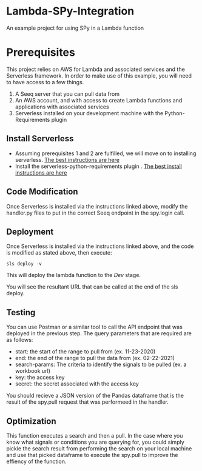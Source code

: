 # Lambda-SPy-Integration
An example project for using SPy in a Lambda function

# Prerequisites
This project relies on AWS for Lambda and associated services and the Serverless framework. In order to make use of this example, you will need to have access to a few things.

1. A Seeq server that you can pull data from
2. An AWS account, and with access to create Lambda functions and applications with associated services
3. Serverless installed on your development machine with the Python-Requirements plugin

## Install Serverless
* Assuming prerequisites 1 and 2 are fulfilled, we will move on to installing serverless. [The best instructions are here](https://www.serverless.com/framework/docs/providers/aws/guide/installation/)
* Install the serverless-python-requirements plugin . [The best install instructions are here](https://www.npmjs.com/package/serverless-python-requirements)

## Code Modification ##

Once Serverless is installed via the instructions linked above, modify the handler.py files to put in the correct Seeq endpoint in the spy.login call.

## Deployment ##

Once Serverless is installed via the instructions linked above, and the code is modified as stated above, then execute:

```sls deploy -v```

This will deploy the lambda function to the _Dev_ stage.

You will see the resultant URL that can be called at the end of the sls deploy. 

## Testing ##

You can use Postman or a similar tool to call the API endpoint that was deployed in the previous step. The query parameters that are required are as follows:

* start: the start of the range to pull from (ex. 11-23-2020)
* end: the end of the range to pull the data from (ex. 02-22-2021)
* search-params: The criteria to identify the signals to be pulled (ex. a workbook url)
* key: the access key 
* secret: the secret associated with the access key

You should recieve a JSON version of the Pandas dataframe that is the result of the spy.pull request that was performeed in the handler.

## Optimization ##

This function executes a search and then a pull. In the case where you know what signals or conditions you are querying for, you could simply pickle the search result from performing the search on your local machine and use that picked dataframe to execute the spy.pull to improve the effiency of the function.